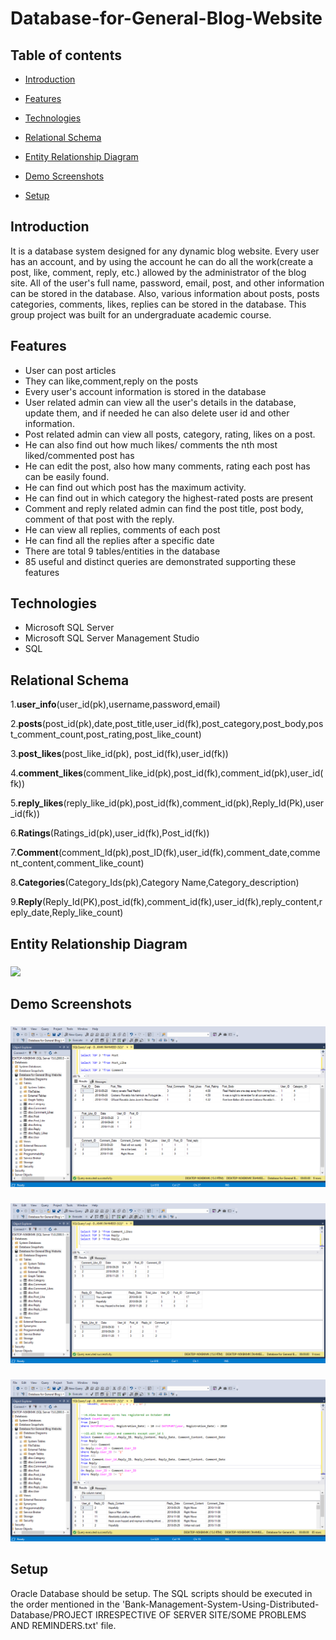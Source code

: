 # Database-for-General-Blog-Website


## Table of contents

* [Introduction](#introduction)

* [Features](#features)

* [Technologies](#technologies)

* [Relational Schema](#relational-schema)

* [Entity Relationship Diagram](#entity-relationship-diagram)

* [Demo Screenshots](#demo-screenshots)

* [Setup](#setup)

## Introduction

 It is a database system designed for any dynamic blog website. Every user has an account, and by using the account he can do all the work(create a post, like, comment, reply, etc.) allowed by the administrator of the blog site. All of the user's full name, password, email, post, and other information can be stored in the database. Also, various information about posts, posts categories, comments, likes, replies can be stored in the database.  This group project was built for an undergraduate academic course.

## Features

* User can post articles
* They can like,comment,reply on the posts
* Every user's account information is stored in the database
* User related admin can view all the user's details in the database, update them, and if needed he can also delete user id and other information.
* Post related admin can view all posts, category, rating, likes on a post.
* He can also find out how much likes/ comments the nth most liked/commented post has
* He can edit the post, also how many comments, rating each post has can be easily found.
* He can find out which post has the maximum activity.
* He can find out in which category the  highest-rated posts are present 
* Comment and reply related admin can find the post title, post body, comment of that post with the reply. 
* He can view all replies, comments of each post
* He can find  all the replies after a specific date 
* There are total 9 tables/entities in the database
* 85 useful and distinct queries are demonstrated supporting these features


## Technologies

* Microsoft SQL Server
* Microsoft SQL Server Management Studio
* SQL

## Relational Schema

1.**user_info**(user_id(pk),username,password,email)    

2.**posts**(post_id(pk),date,post_title,user_id(fk),post_category,post_body,post_comment_count,post_rating,post_like_count)    

3.**post_likes**(post_like_id(pk), post_id(fk),user_id(fk))  

4.**comment_likes**(comment_like_id(pk),post_id(fk),comment_id(pk),user_id(fk))  

5.**reply_likes**(reply_like_id(pk),post_id(fk),comment_id(pk),Reply_Id(Pk),user_id(fk))  

6.**Ratings**(Ratings_id(pk),user_id(fk),Post_id(fk))  

7.**Comment**(comment_Id(pk),post_ID(fk),user_id(fk),comment_date,comment_content,comment_like_count)  

8.**Categories**(Category_Ids(pk),Category Name,Category_description)  

9.**Reply**(Reply_Id(PK),post_id(fk),comment_id(fk),user_id(fk),reply_content,reply_date,Reply_like_count)  




## Entity Relationship Diagram
 
 <div> 
 
  <h3>   </h3>

 <img src="DEMO_IMAGES/ERD.png">

 </div>


  
  ## Demo Screenshots
  
<div> 
 
  <h3>   </h3>

 <img src="DEMO_IMAGES/1.png">

 </div>
 
 <div> 
 
  <h3>   </h3>

 <img src="DEMO_IMAGES/2.png">

 </div>
 
 
 <div> 
 
  <h3>   </h3>

 <img src="DEMO_IMAGES/5.png">

 </div>

 
 ## Setup
 
Oracle Database should be setup. The SQL scripts should be executed in the order mentioned in the 'Bank-Management-System-Using-Distributed-Database/PROJECT IRRESPECTIVE OF SERVER SITE/SOME PROBLEMS AND REMINDERS.txt' file.


